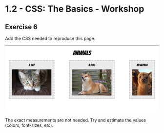 # 1.2 - CSS: The Basics - Workshop

## Exercise 6

Add the CSS needed to reproduce this page.

![exercise-6 goal](../../assets/ex-6-goal.png)

The exact measurements are not needed. Try and estimate the values (colors, font-sizes, etc).





